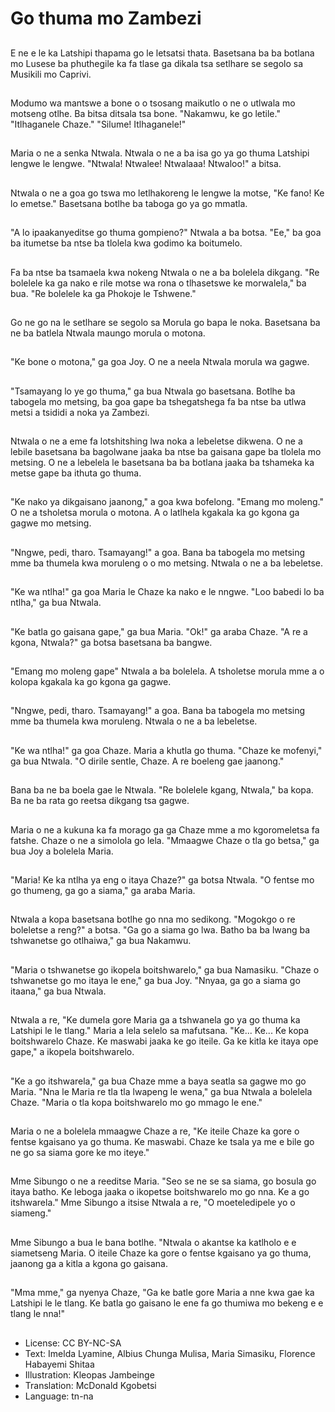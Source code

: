 # Go thuma mo Zambezi

##
E ne e le ka Latshipi thapama go le letsatsi thata. Basetsana ba ba botlana mo Lusese ba phuthegile ka fa tlase ga dikala tsa setlhare se segolo sa Musikili mo Caprivi.

##
Modumo wa mantswe a bone o o tsosang maikutlo o ne o utlwala mo motseng otlhe. Ba bitsa ditsala tsa bone. "Nakamwu, ke go letile." "Itlhaganele Chaze." "Silume! Itlhaganele!"

##
Maria o ne a senka Ntwala. Ntwala o ne a ba isa go ya go thuma Latshipi lengwe le lengwe. "Ntwala! Ntwalee! Ntwalaaa! Ntwaloo!" a bitsa.

##
Ntwala o ne a goa go tswa mo letlhakoreng le lengwe la motse, "Ke fano! Ke lo emetse." Basetsana botlhe ba taboga go ya go mmatla.

##
"A lo ipaakanyeditse go thuma gompieno?" Ntwala a ba botsa. "Ee," ba goa ba itumetse ba ntse ba tlolela kwa godimo ka boitumelo.

##
Fa ba ntse ba tsamaela kwa nokeng Ntwala o ne a ba bolelela dikgang. "Re bolelele ka ga nako e rile motse wa rona o tlhasetswe ke morwalela," ba bua. "Re bolelele ka ga Phokoje le Tshwene."

##
Go ne go na le setlhare se segolo sa Morula go bapa le noka. Basetsana ba ne ba batlela Ntwala maungo morula o motona.

##
"Ke bone o motona," ga goa Joy. O ne a neela Ntwala morula wa gagwe.

##
"Tsamayang lo ye go thuma," ga bua Ntwala go basetsana. Botlhe ba tabogela mo metsing, ba goa gape ba tshegatshega fa ba ntse ba utlwa metsi a tsididi a noka ya Zambezi.

##
Ntwala o ne a eme fa lotshitshing lwa noka a lebeletse dikwena. O ne a lebile basetsana ba bagolwane jaaka ba ntse ba gaisana gape ba tlolela mo metsing. O ne a lebelela le basetsana ba ba botlana jaaka ba tshameka ka metse gape ba ithuta go thuma.

##
"Ke nako ya dikgaisano jaanong," a goa kwa bofelong. "Emang mo moleng." O ne a tsholetsa morula o motona. A o latlhela kgakala ka go kgona ga gagwe mo metsing.

##
"Nngwe, pedi, tharo. Tsamayang!" a goa. Bana ba tabogela mo metsing mme ba thumela kwa moruleng o o mo metsing. Ntwala o ne a ba lebeletse.

##
"Ke wa ntlha!" ga goa Maria le Chaze ka nako e le nngwe. "Loo babedi lo ba ntlha," ga bua Ntwala.

##
"Ke batla go gaisana gape," ga bua Maria. "Ok!" ga araba Chaze. "A re a kgona, Ntwala?" ga botsa basetsana ba bangwe.

##
"Emang mo moleng gape" Ntwala a ba bolelela. A tsholetse morula mme a o kolopa kgakala ka go kgona ga gagwe.

##
"Nngwe, pedi, tharo. Tsamayang!" a goa. Bana ba tabogela mo metsing mme ba thumela kwa moruleng. Ntwala o ne a ba lebeletse.

##
"Ke wa ntlha!" ga goa Chaze. Maria a khutla go thuma. "Chaze ke mofenyi," ga bua Ntwala. "O dirile sentle, Chaze. A re boeleng gae jaanong."

##
Bana ba ne ba boela gae le Ntwala. "Re bolelele kgang, Ntwala," ba kopa. Ba ne ba rata go reetsa dikgang tsa gagwe.

##
Maria o ne a kukuna ka fa morago ga ga Chaze mme a mo kgoromeletsa fa fatshe. Chaze o ne a simolola go lela. "Mmaagwe Chaze o tla go betsa," ga bua Joy a bolelela Maria.

##
"Maria! Ke ka ntlha ya eng o itaya Chaze?" ga botsa Ntwala. "O fentse mo go thumeng, ga go a siama," ga araba Maria.

##
Ntwala a kopa basetsana botlhe go nna mo sedikong. "Mogokgo o re boleletse a reng?" a botsa. "Ga go a siama go lwa. Batho ba ba lwang ba tshwanetse go otlhaiwa," ga bua Nakamwu.

##
"Maria o tshwanetse go ikopela boitshwarelo," ga bua Namasiku. "Chaze o tshwanetse go mo itaya le ene," ga bua Joy. "Nnyaa, ga go a siama go itaana," ga bua Ntwala.

##
Ntwala a re, "Ke dumela gore Maria ga a tshwanela go ya go thuma ka Latshipi le le tlang." Maria a lela selelo sa mafutsana. "Ke... Ke... Ke kopa boitshwarelo Chaze. Ke maswabi jaaka ke go iteile. Ga ke kitla ke itaya ope gape," a ikopela boitshwarelo.

##
"Ke a go itshwarela," ga bua Chaze mme a baya seatla sa gagwe mo go Maria. "Nna le Maria re tla tla lwapeng le wena," ga bua Ntwala a bolelela Chaze. "Maria o tla kopa boitshwarelo mo go mmago le ene."

##
Maria o ne a bolelela mmaagwe Chaze a re, "Ke iteile Chaze ka gore o fentse kgaisano ya go thuma. Ke maswabi. Chaze ke tsala ya me e bile go ne go sa siama gore ke mo iteye."

##
Mme Sibungo o ne a reeditse Maria. "Seo se ne se sa siama, go bosula go itaya batho. Ke leboga jaaka o ikopetse boitshwarelo mo go nna. Ke a go itshwarela." Mme Sibungo a itsise Ntwala a re, "O moeteledipele yo o siameng."

##
Mme Sibungo a bua le bana botlhe. "Ntwala o akantse ka katlholo e e siametseng Maria. O iteile Chaze ka gore o fentse kgaisano ya go thuma, jaanong ga a kitla a kgona go gaisana.

##
"Mma mme," ga nyenya Chaze, "Ga ke batle gore Maria a nne kwa gae ka Latshipi le le tlang. Ke batla go gaisano le ene fa go thumiwa mo bekeng e e tlang le nna!"

##
* License: CC BY-NC-SA
* Text: Imelda Lyamine, Albius Chunga Mulisa, Maria Simasiku, Florence Habayemi Shitaa
* Illustration: Kleopas Jambeinge
* Translation: McDonald Kgobetsi
* Language: tn-na
